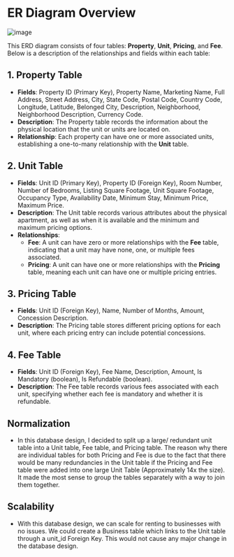 # ER Diagram Overview

![image](https://github.com/ConnorMcWard/Case-Study/assets/57818139/8bd0bcf6-f150-4362-80c8-9587800d3b1d)


This ERD diagram consists of four tables: **Property**, **Unit**, **Pricing**, and **Fee**. Below is a description of the relationships and fields within each table:

## 1. Property Table
- **Fields**: Property ID (Primary Key), Property Name, Marketing Name, Full Address, Street Address, City, State Code, Postal Code, Country Code, Longitude, Latitude, Belonged City, Description, Neighborhood, Neighborhood Description, Currency Code.
- **Description**: The Property table records the information about the physical location that the unit or units are located on.
- **Relationship**: Each property can have one or more associated units, establishing a one-to-many relationship with the **Unit** table.

## 2. Unit Table
- **Fields**: Unit ID (Primary Key), Property ID (Foreign Key), Room Number, Number of Bedrooms, Listing Square Footage, Unit Square Footage, Occupancy Type, Availability Date, Minimum Stay, Minimum Price, Maximum Price.
- **Description**: The Unit table records various attributes about the physical apartment, as well as when it is available and the minimum and maximum pricing options.
- **Relationships**:
  - **Fee**: A unit can have zero or more relationships with the **Fee** table, indicating that a unit may have none, one, or multiple fees associated.
  - **Pricing**: A unit can have one or more relationships with the **Pricing** table, meaning each unit can have one or multiple pricing entries.

## 3. Pricing Table
- **Fields**: Unit ID (Foreign Key), Name, Number of Months, Amount, Concession Description.
- **Description**: The Pricing table stores different pricing options for each unit, where each pricing entry can include potential concessions.

## 4. Fee Table
- **Fields**: Unit ID (Foreign Key), Fee Name, Description, Amount, Is Mandatory (boolean), Is Refundable (boolean).
- **Description**: The Fee table records various fees associated with each unit, specifying whether each fee is mandatory and whether it is refundable.

## Normalization
- In this database design, I decided to split up a large/ redundant unit table into a Unit table, Fee table, and Pricing table. The reason why there are individual tables for both Pricing and Fee is due to the fact that there would be many redundancies in the Unit table if the Pricing and Fee table were added into one large Unit Table (Approximately 14x the size). It made the most sense to group the tables separately with a way to join them together.

## Scalability
- With this database design, we can scale for renting to businesses with no issues. We could create a Business table which links to the Unit table through a unit_id Foreign Key. This would not cause any major change in the database design.
